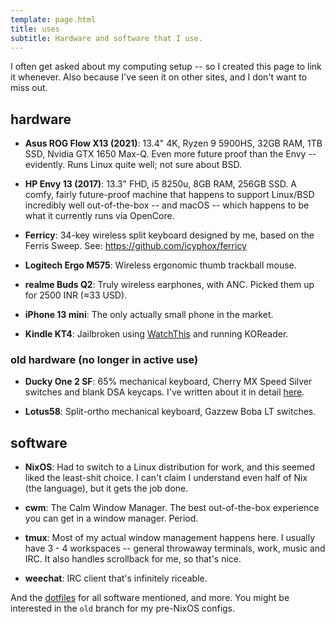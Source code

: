 ```yaml
---
template: page.html
title: uses
subtitle: Hardware and software that I use.
---
```


I often get asked about my computing setup -- so I created this page to link it
whenever. Also because I've seen it on other sites, and I don't want to miss
out.

## hardware

- **Asus ROG Flow X13 (2021)**: 13.4" 4K, Ryzen 9 5900HS, 32GB RAM, 1TB
SSD, Nvidia GTX 1650 Max-Q. Even more future proof than the Envy --
evidently. Runs Linux quite well; not sure about BSD.

- **HP Envy 13 (2017)**: 13.3" FHD, i5 8250u, 8GB RAM, 256GB SSD. A
comfy, fairly future-proof machine that happens to support Linux/BSD
incredibly well out-of-the-box -- and macOS -- which happens to be what
it currently runs via OpenCore.

- **Ferricy**: 34-key wireless split keyboard designed by me, based on
  the Ferris Sweep. See: https://github.com/icyphox/ferricy

- **Logitech Ergo M575**: Wireless ergonomic thumb trackball mouse. 

- **realme Buds Q2**: Truly wireless earphones, with ANC. Picked them up
for 2500 INR (≈33 USD).

- **iPhone 13 mini**: The only actually small phone in the market.

- **Kindle KT4**: Jailbroken using [WatchThis](https://www.mobileread.com/forums/showthread.php?t=346037)
  and running KOReader.

### old hardware (no longer in active use)

- **Ducky One 2 SF**: 65% mechanical keyboard, Cherry MX Speed Silver
switches and blank DSA keycaps. I've written about it in detail
[here](/blog/ducky-one-2).

- **Lotus58**: Split-ortho mechanical keyboard, Gazzew Boba LT switches.

## software

- **NixOS**: Had to switch to a Linux distribution for work, and this
seemed liked the least-shit choice. I can't claim I understand even half
of Nix (the language), but it gets the job done.

- **cwm**: The Calm Window Manager. The best out-of-the-box experience you can
get in a window manager. Period.

- **tmux**: Most of my actual window management happens here. I usually have
3 - 4 workspaces -- general throwaway terminals, work, music and IRC. It also
handles scrollback for me, so that's nice.

- **weechat**: IRC client that's infinitely riceable.

And the [dotfiles](https://github.com/icyphox/dotfiles) for all software
mentioned, and more. You might be interested in the `old` branch for my
pre-NixOS configs.
